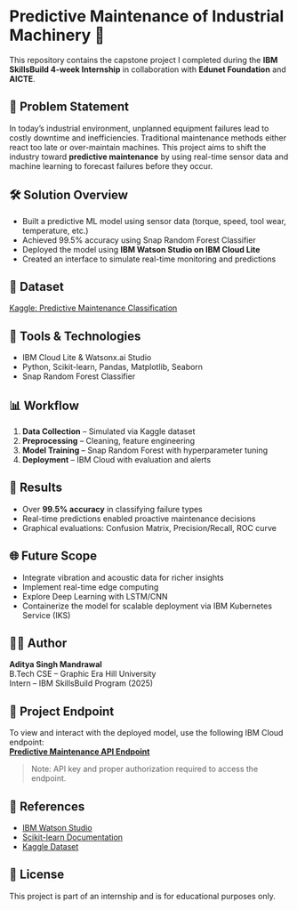 # Predictive Maintenance of Industrial Machinery 🚧

This repository contains the capstone project I completed during the **IBM SkillsBuild 4-week Internship** in collaboration with **Edunet Foundation** and **AICTE**.

## 🧠 Problem Statement
In today’s industrial environment, unplanned equipment failures lead to costly downtime and inefficiencies. Traditional maintenance methods either react too late or over-maintain machines. This project aims to shift the industry toward **predictive maintenance** by using real-time sensor data and machine learning to forecast failures before they occur.

## 🛠️ Solution Overview
- Built a predictive ML model using sensor data (torque, speed, tool wear, temperature, etc.)
- Achieved 99.5% accuracy using Snap Random Forest Classifier
- Deployed the model using **IBM Watson Studio on IBM Cloud Lite**
- Created an interface to simulate real-time monitoring and predictions

## 📂 Dataset
[Kaggle: Predictive Maintenance Classification](https://www.kaggle.com/datasets/shivamb/machine-predictive-maintenance-classification)

## 🧪 Tools & Technologies
- IBM Cloud Lite & Watsonx.ai Studio
- Python, Scikit-learn, Pandas, Matplotlib, Seaborn
- Snap Random Forest Classifier

## 📊 Workflow
1. **Data Collection** – Simulated via Kaggle dataset
2. **Preprocessing** – Cleaning, feature engineering
3. **Model Training** – Snap Random Forest with hyperparameter tuning
4. **Deployment** – IBM Cloud with evaluation and alerts

## 🎯 Results
- Over **99.5% accuracy** in classifying failure types
- Real-time predictions enabled proactive maintenance decisions
- Graphical evaluations: Confusion Matrix, Precision/Recall, ROC curve

## 🌐 Future Scope
- Integrate vibration and acoustic data for richer insights
- Implement real-time edge computing
- Explore Deep Learning with LSTM/CNN
- Containerize the model for scalable deployment via IBM Kubernetes Service (IKS)

## 👨‍💻 Author
**Aditya Singh Mandrawal**  
B.Tech CSE – Graphic Era Hill University  
Intern – IBM SkillsBuild Program (2025)

## 🔗 Project Endpoint
To view and interact with the deployed model, use the following IBM Cloud endpoint:  
**[Predictive Maintenance API Endpoint](https://eu-gb.ml.cloud.ibm.com/ml/v4/deployments/133241a5-77da-4803-a978-c4a6712ae6fb/predictions?version=2021-05-01)**

> Note: API key and proper authorization required to access the endpoint.

## 📜 References
- [IBM Watson Studio](https://www.ibm.com/cloud/watson-studio)
- [Scikit-learn Documentation](https://scikit-learn.org/stable/)
- [Kaggle Dataset](https://www.kaggle.com/datasets/shivamb/machine-predictive-maintenance-classification)

## 📌 License
This project is part of an internship and is for educational purposes only.
